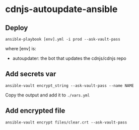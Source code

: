 # cdnjs-autoupdate-ansible

## Deploy

```
ansible-playbook [env].yml -i prod --ask-vault-pass
```

where [env] is:
- autoupdater: the bot that updates the cdnjs/cdnjs repo

## Add secrets var

```
ansible-vault encrypt_string --ask-vault-pass --name NAME
```

Copy the output and add it to `./vars.yml`

## Add encrypted file

```
ansible-vault encrypt files/clear.crt --ask-vault-pass
```
